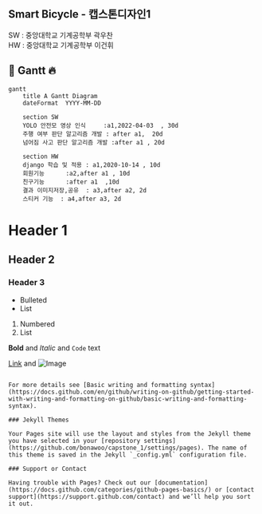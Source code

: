 ## Smart Bicycle - 캡스톤디자인1

SW : 중앙대학교 기계공학부 곽우찬<br>
HW : 중앙대학교 기계공학부 이건휘

## 📖 Gantt :fire:

```mermaid
gantt
    title A Gantt Diagram
    dateFormat  YYYY-MM-DD

    section SW
    YOLO 안전모 영상 인식     :a1,2022-04-03  , 30d
    주행 여부 판단 알고리즘 개발 : after a1,  20d
    넘어짐 사고 판단 알고리즘 개발 :after a1 , 20d

    section HW
    django 학습 및 적용 : a1,2020-10-14 , 10d
    회원기능      :a2,after a1 , 10d
    친구기능      :after a1  ,10d
    결과 이미지저장,공유  : a3,after a2, 2d
    스티커 기능  : a4,after a3, 2d
```
# Header 1
## Header 2
### Header 3

- Bulleted
- List

1. Numbered
2. List

**Bold** and _Italic_ and `Code` text

[Link](url) and ![Image](src)
```

For more details see [Basic writing and formatting syntax](https://docs.github.com/en/github/writing-on-github/getting-started-with-writing-and-formatting-on-github/basic-writing-and-formatting-syntax).

### Jekyll Themes

Your Pages site will use the layout and styles from the Jekyll theme you have selected in your [repository settings](https://github.com/bonawoo/capstone_1/settings/pages). The name of this theme is saved in the Jekyll `_config.yml` configuration file.

### Support or Contact

Having trouble with Pages? Check out our [documentation](https://docs.github.com/categories/github-pages-basics/) or [contact support](https://support.github.com/contact) and we’ll help you sort it out.
